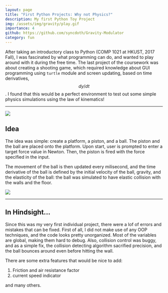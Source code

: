 ```yaml
---
layout: page
title: "First Python Projects: Why not Physics?"
description: My first Python Toy Project
img: /assets/img/gravity/play.gif
importance: 4
github: https://github.com/syncdoth/Gravity-Modulator
category: fun
---
```

After taking an introductory class to Python (COMP 1021 at HKUST, 2017 Fall),
I was fascinated by what programming can do, and wanted to play around with it
during the free time. The last project of the coursework was about creating a
shooting game, which required knowledge about GUI programming using `turtle`
module and screen updating, based on time derivatives, $$ dy/dt $$. I found that
this would be a perfect environment to test out some simple physics simulations
using the law of kinematics!

***

<img class="img-fluid rounded z-depth-0" src="{{ site.baseurl }}/assets/img/gravity/start_page.png">

## Idea

The idea was simple: create a platform, a piston, and a ball. The piston and the
ball are placed onto the platform. Upon start, user is prompted to enter a
target force value in Newton. Then, the piston is fired with the force specified
in the input.

The movement of the ball is then updated every milisecond, and the time
derivative of the ball is defined by the initial velocity of the ball, gravity,
and the elasticity of the ball: the ball was simulated to have elastic collision
with the walls and the floor.

<img class="img-fluid rounded z-depth-0" src="{{ site.baseurl }}/assets/img/gravity/play.gif">

***
## In Hindsight...

Since this was my very first individual project, there were a lof of errors and
mistakes that can be fixed. First of all, I did not make use of any OOP
techniques, and the code looks pretty unorganized. Most of the variables are
global, making them hard to debug. Also, collision control was buggy, and as a
simple fix, the collision detecting algorithm sacrified precision, and the ball
bounces around even before hitting the wall.

There are some extra features that would be nice to add:
1. Friction and air resistance factor
2. current speed indicator

and many others.
